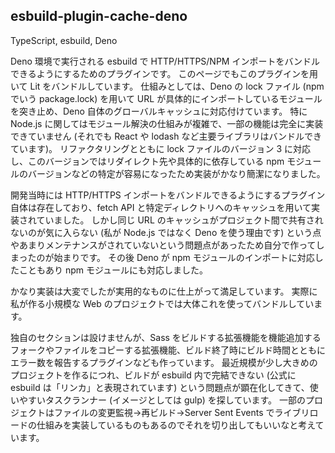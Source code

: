 ## esbuild-plugin-cache-deno

<gh-card slug="Tsukina-7mochi/esbuild-plugin-cache-deno"></gh-card>

<!-- 使った言語・技術 -->
<tech-tags>
TypeScript, esbuild, Deno
</tech-tags>

<!-- 概要 -->

Deno 環境で実行される esbuild で HTTP/HTTPS/NPM インポートをバンドルできるようにするためのプラグインです。
このページでもこのプラグインを用いて Lit をバンドルしています。
仕組みとしては、Deno の lock ファイル (npm でいう package.lock) を用いて URL が具体的にインポートしているモジュールを突き止め、Deno 自体のグローバルキャッシュに対応付けています。
特に Node.js に関してはモジュール解決の仕組みが複雑で、一部の機能は完全に実装できていません (それでも React や lodash など主要ライブラリはバンドルできています)。
リファクタリングとともに lock ファイルのバージョン 3 に対応し、このバージョンではリダイレクト先や具体的に依存している npm モジュールのバージョンなどの特定が容易になったため実装がかなり簡潔になりました。

<!-- 作った理由 -->
開発当時には HTTP/HTTPS インポートをバンドルできるようにするプラグイン自体は存在しており、fetch API と特定ディレクトリへのキャッシュを用いて実装されていました。
しかし同じ URL のキャッシュがプロジェクト間で共有されないのが気に入らない (私が Node.js ではなく Deno を使う理由です) という点やあまりメンテナンスがされていないという問題点があったため自分で作ってしまったのが始まりです。
その後 Deno が npm モジュールのインポートに対応したこともあり npm モジュールにも対応しました。

<!-- 評価・予定 -->
かなり実装は大変でしたが実用的なものに仕上がって満足しています。
実際に私が作る小規模な Web のプロジェクトでは大体これを使ってバンドルしています。

独自のセクションは設けませんが、Sass をビルドする拡張機能を機能追加するフォークやファイルをコピーする拡張機能、ビルド終了時にビルド時間とともにエラー数を報告するプラグインなども作っています。
最近規模が少し大きめのプロジェクトを作るにつれ、ビルドが esbuild 内で完結できない (公式に esbuild は「リンカ」と表現されています) という問題点が顕在化してきて、使いやすいタスクランナー (イメージとしては gulp) を探しています。
一部のプロジェクトはファイルの変更監視→再ビルド→Server Sent Events でライブリロードの仕組みを実装しているものもあるのでそれを切り出してもいいなと考えています。
